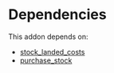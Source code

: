 # Dependencies

This addon depends on:

- [stock_landed_costs](../../../../../oca-ocb-warehouse/odoo-bringout-oca-ocb-stock_landed_costs)
- [purchase_stock](../../../../../oca-ocb-warehouse/odoo-bringout-oca-ocb-purchase_stock)
